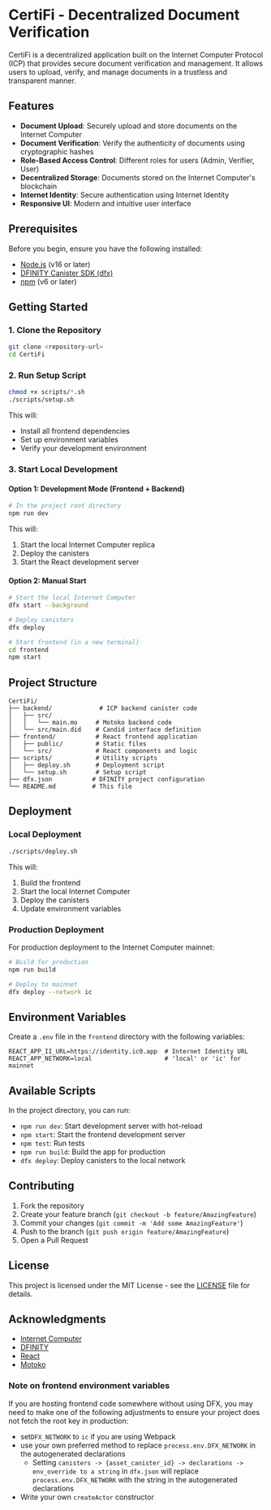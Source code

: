 # CertiFi - Decentralized Document Verification

CertiFi is a decentralized application built on the Internet Computer Protocol (ICP) that provides secure document verification and management. It allows users to upload, verify, and manage documents in a trustless and transparent manner.

## Features

- **Document Upload**: Securely upload and store documents on the Internet Computer
- **Document Verification**: Verify the authenticity of documents using cryptographic hashes
- **Role-Based Access Control**: Different roles for users (Admin, Verifier, User)
- **Decentralized Storage**: Documents stored on the Internet Computer's blockchain
- **Internet Identity**: Secure authentication using Internet Identity
- **Responsive UI**: Modern and intuitive user interface

## Prerequisites

Before you begin, ensure you have the following installed:

- [Node.js](https://nodejs.org/) (v16 or later)
- [DFINITY Canister SDK (dfx)](https://internetcomputer.org/docs/current/developer-docs/setup/install/)
- [npm](https://www.npmjs.com/) (v6 or later)

## Getting Started

### 1. Clone the Repository

```bash
git clone <repository-url>
cd CertiFi
```

### 2. Run Setup Script

```bash
chmod +x scripts/*.sh
./scripts/setup.sh
```

This will:
- Install all frontend dependencies
- Set up environment variables
- Verify your development environment

### 3. Start Local Development

#### Option 1: Development Mode (Frontend + Backend)

```bash
# In the project root directory
npm run dev
```

This will:
1. Start the local Internet Computer replica
2. Deploy the canisters
3. Start the React development server

#### Option 2: Manual Start

```bash
# Start the local Internet Computer
dfx start --background

# Deploy canisters
dfx deploy

# Start frontend (in a new terminal)
cd frontend
npm start
```

## Project Structure

```
CertiFi/
├── backend/             # ICP backend canister code
│   ├── src/
│   │   └── main.mo     # Motoko backend code
│   └── src/main.did    # Candid interface definition
├── frontend/           # React frontend application
│   ├── public/         # Static files
│   └── src/            # React components and logic
├── scripts/            # Utility scripts
│   ├── deploy.sh       # Deployment script
│   └── setup.sh        # Setup script
├── dfx.json           # DFINITY project configuration
└── README.md          # This file
```

## Deployment

### Local Deployment

```bash
./scripts/deploy.sh
```

This will:
1. Build the frontend
2. Start the local Internet Computer
3. Deploy the canisters
4. Update environment variables

### Production Deployment

For production deployment to the Internet Computer mainnet:

```bash
# Build for production
npm run build

# Deploy to mainnet
dfx deploy --network ic
```

## Environment Variables

Create a `.env` file in the `frontend` directory with the following variables:

```env
REACT_APP_II_URL=https://identity.ic0.app  # Internet Identity URL
REACT_APP_NETWORK=local                    # 'local' or 'ic' for mainnet
```

## Available Scripts

In the project directory, you can run:

- `npm run dev`: Start development server with hot-reload
- `npm start`: Start the frontend development server
- `npm test`: Run tests
- `npm run build`: Build the app for production
- `dfx deploy`: Deploy canisters to the local network

## Contributing

1. Fork the repository
2. Create your feature branch (`git checkout -b feature/AmazingFeature`)
3. Commit your changes (`git commit -m 'Add some AmazingFeature'`)
4. Push to the branch (`git push origin feature/AmazingFeature`)
5. Open a Pull Request

## License

This project is licensed under the MIT License - see the [LICENSE](LICENSE) file for details.

## Acknowledgments

- [Internet Computer](https://internetcomputer.org/)
- [DFINITY](https://dfinity.org/)
- [React](https://reactjs.org/)
- [Motoko](https://internetcomputer.org/docs/current/motoko/main/motoko)

### Note on frontend environment variables

If you are hosting frontend code somewhere without using DFX, you may need to make one of the following adjustments to ensure your project does not fetch the root key in production:

- set`DFX_NETWORK` to `ic` if you are using Webpack
- use your own preferred method to replace `process.env.DFX_NETWORK` in the autogenerated declarations
  - Setting `canisters -> {asset_canister_id} -> declarations -> env_override to a string` in `dfx.json` will replace `process.env.DFX_NETWORK` with the string in the autogenerated declarations
- Write your own `createActor` constructor
